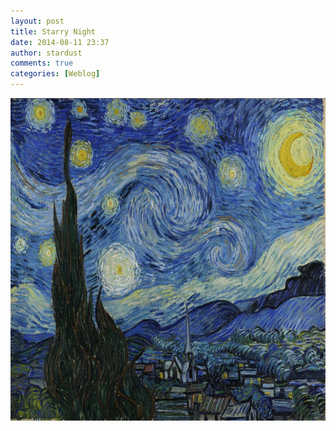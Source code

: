 ```yaml
---
layout: post
title: Starry Night
date: 2014-08-11 23:37
author: stardust
comments: true
categories: [Weblog]
---
```

<a href="/wp-content/uploads/2014/08/StarryNight-1024x825.jpg"><img src="/wp-content/uploads/2014/08/StarryNight-1024x825.jpg" alt="StarryNight" width="640" height="516" /></a>
